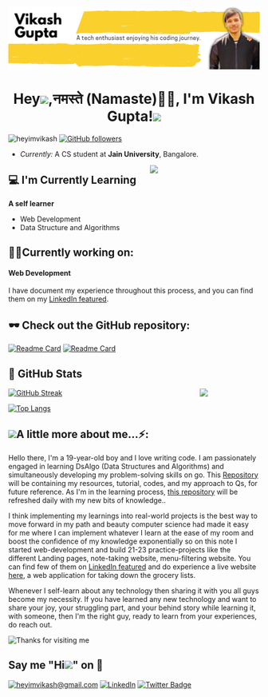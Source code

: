 ![Vikash Banner Image](./banner.png)

<h1 align="center">Hey<img src="https://github.com/TheDudeThatCode/TheDudeThatCode/blob/master/Assets/Hi.gif" width="29px">,नमस्ते (Namaste)🙏🏻, I'm Vikash Gupta!<img src="https://media.giphy.com/media/12oufCB0MyZ1Go/giphy.gif" width="60"></h2>

<img src="https://komarev.com/ghpvc/?username=heyimvikash&label=Visitors&color=0e75b6&style=flat" alt="heyimvikash" /> [![GitHub followers](https://img.shields.io/github/followers/heyimvikash.svg?style=social&label=Follow)](https://github.com/heyimvikash?tab=followers)

- <i>Currently:</i> A CS student at **Jain University**, Bangalore.
<img align='right' src="https://media.giphy.com/media/M9gbBd9nbDrOTu1Mqx/giphy.gif" width="220">

<h2>💻 I'm Currently Learning</h2>

**A self learner**

- Web Development
- Data Structure and Algorithms

<h2>👨‍💻Currently working on:</h2>
<h4>Web Development</h4>

I have document my experience throughout this process, and you can find them on my [LinkedIn featured](https://www.linkedin.com/in/heyimvikash/).

## 🕶 Check out the GitHub repository:


[![Readme Card](https://github-readme-stats.vercel.app/api/pin/?username=heyimvikash&repo=DataStructures-And-Algorithms)](https://github.com/heyimvikash/DataStructures-And-Algorithms)
[![Readme Card](https://github-readme-stats.vercel.app/api/pin/?username=heyimvikash&repo=Grocery-Bud-ViDirectory)](https://github.com/heyimvikash/Grocery-Bud-ViDirectory)


<h2>👀 GitHub Stats</h2>
<img align='right' src="https://media.giphy.com/media/11ZSwQNWba4YF2/giphy.gif" width="120"/>

[![GitHub Streak](https://github-readme-streak-stats.herokuapp.com?user=heyimvikash&theme=highcontrast&hide_border=true)](#)

[![Top Langs](https://github-readme-stats.vercel.app/api/top-langs/?username=heyimvikash&layout=compact)](#)

<h2><img src="https://media.giphy.com/media/VgCDAzcKvsR6OM0uWg/giphy.gif" width="60">A little more about me...⚡:</h2>

Hello there,
I'm a 19-year-old boy and I love writing code.
I am passionately engaged in learning DsAlgo (Data Structures and Algorithms) and simultaneously developing my problem-solving skills on go. This [Repository](https://github.com/heyimvikash/DataStructures-And-Algorithms) will be containing my resources, tutorial, codes, and my approach to Qs, for future reference. As I'm in the learning process, [this repository](https://github.com/heyimvikash/DataStructures-And-Algorithms) will be refreshed daily with my new bits of knowledge..

I think implementing my learnings into real-world projects is the best way to move forward in my path and beauty computer science had made it easy for me where I can implement whatever I learn at the ease of my room and boost the confidence of my knowledge exponentially so on this note I started web-development and build 21-23 practice-projects like the different Landing pages, note-taking website, menu-filtering website. You can find few of them on [LinkedIn featured](https://www.linkedin.com/in/heyimvikash/) and do experience a live website [here](https://heyimvikashdirectory.netlify.app/), a web application for taking down the grocery lists.

Whenever I self-learn about any technology then sharing it with you all guys become my necessity.
If you have learned any new technology and want to share your joy, your struggling part, and your behind story while learning it, with someone, then I'm the right guy, ready to learn from your experiences, do reach out.


<img height="80" alt="Thanks for visiting me" width="100%" src="https://raw.githubusercontent.com/BrunnerLivio/brunnerlivio/master/images/marquee.svg" />

<h2>Say me "Hi<img src="https://github.com/TheDudeThatCode/TheDudeThatCode/blob/master/Assets/Hi.gif" width="29px">" on 💬</h2>

<a href="mailto:heyimvikash@gmail.com">![heyimvikash@gmail.com](https://img.shields.io/badge/Gmail-D14836?style=for-the-badge&logo=gmail&logoColor=white)</a> <a href="https://www.linkedin.com/in/heyimvikash/">![LinkedIn](https://img.shields.io/badge/LinkedIn-0077B5?style=for-the-badge&logo=linkedin&logoColor=white)</a> [![Twitter Badge](https://img.shields.io/badge/-@heyiamvikash-1ca0f1?style=for-the-badge&logo=twitter&logoColor=white&link=https://twitter.com/heyiamvikash)](https://twitter.com/heyiamvikash)

<!--
**laxmena/laxmena** is a ✨ _special_ ✨ repository because its `README.md` (this file) appears on your GitHub profile.

Here are some ideas to get you started:

- 🔭 I’m currently working on ...
- 🌱 I’m currently learning ...
- 👯 I’m looking to collaborate on ...
- 🤔 I’m looking for help with ...
-  Ask me about ...
- 📫 How to reach me: ...
- 😄 Pronouns: ...
- ⚡ Fun fact: ...
-->
